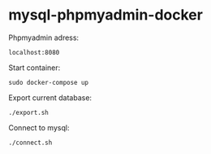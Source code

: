 # mysql-phpmyadmin-docker  
Phpmyadmin adress:
```
localhost:8080
```
Start container:  
```
sudo docker-compose up
```
Export current database:
```
./export.sh
```
Connect to mysql:
```
./connect.sh
```
